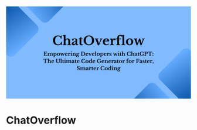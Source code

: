 <p align="center">
  <a href="https://github.com/rajtilakjee/chatoverflow">
    <img alt="ChatOverflow" src="./assets/images/chatoverflow.png">
  </a>
</p>

# ChatOverflow